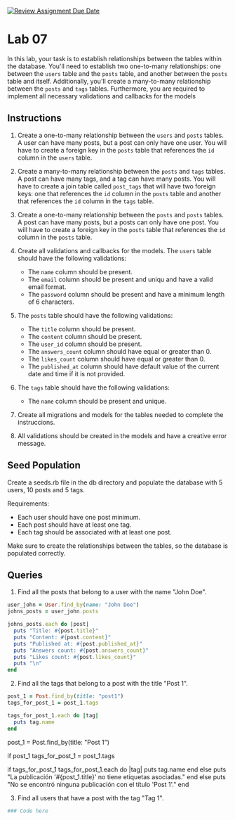 [![Review Assignment Due Date](https://classroom.github.com/assets/deadline-readme-button-24ddc0f5d75046c5622901739e7c5dd533143b0c8e959d652212380cedb1ea36.svg)](https://classroom.github.com/a/0PWCtUDg)
# Lab 07

In this lab, your task is to establish relationships between the tables within the database. You'll need to establish two one-to-many relationships: one between the `users` table and the `posts` table, and another between the `posts` table and itself. Additionally, you'll create a many-to-many relationship between the `posts` and `tags` tables. Furthermore, you are required to implement all necessary validations and callbacks for the models

## Instructions

1. Create a one-to-many relationship between the `users` and `posts` tables. A user can have many posts, but a post can only have one user. You will have to create a foreign key in the `posts` table that references the `id` column in the `users` table.

2. Create a many-to-many relationship between the `posts` and `tags` tables. A post can have many tags, and a tag can have many posts. You will have to create a join table called `post_tags` that will have two foreign keys: one that references the `id` column in the `posts` table and another that references the `id` column in the `tags` table.

3. Create a one-to-many relationship between the `posts` and `posts` tables. A post can have many posts, but a posts can only have one post. You will have to create a foreign key in the `posts` table that references the `id` column in the `posts` table.

4. Create all validations and callbacks for the models. The `users` table should have the following validations:
   - The `name` column should be present.
   - The `email` column should be present and uniqu and have a valid email format.
   - The `password` column should be present and have a minimum length of 6 characters.

5. The `posts` table should have the following validations:
    - The `title` column should be present.
    - The `content` column should be present.
    - The `user_id` column should be present.
    - The `answers_count` column should have equal or greater than 0.
    - The `likes_count` column should have equal or greater than 0.
    - The `published_at` column should have default value of the current date and time if it is not provided.
  
6. The `tags` table should have the following validations:
    - The `name` column should be present and unique.

7. Create all migrations and models for the tables needed to complete the instruccions.

8. All validations should be created in the models and have a creative error message.

## Seed Population

Create a seeds.rb file in the db directory and populate the database with 5 users, 10 posts and 5 tags.

Requirements:

- Each user should have one post minimum.
- Each post should have at least one tag.
- Each tag should be associated with at least one post.

Make sure to create the relationships between the tables, so the database is populated correctly.

## Queries

1. Find all the posts that belong to a user with the name "John Doe".

```ruby
user_john = User.find_by(name: "John Doe")
johns_posts = user_john.posts

johns_posts.each do |post|
  puts "Title: #{post.title}"
  puts "Content: #{post.content}"
  puts "Published at: #{post.published_at}"
  puts "Answers count: #{post.answers_count}"
  puts "Likes count: #{post.likes_count}"
  puts "\n"
end
```

2. Find all the tags that belong to a post with the title "Post 1".

```ruby
post_1 = Post.find_by(title: "post1")
tags_for_post_1 = post_1.tags

tags_for_post_1.each do |tag|
  puts tag.name
end
```

post_1 = Post.find_by(title: "Post 1")

if post_1
  tags_for_post_1 = post_1.tags

  if tags_for_post_1
    tags_for_post_1.each do |tag|
      puts tag.name
    end
  else
    puts "La publicación '#{post_1.title}' no tiene etiquetas asociadas."
  end
else
  puts "No se encontró ninguna publicación con el título 'Post 1'."
end


3. Find all users that have a post with the tag "Tag 1".

```ruby
### Code here
```
